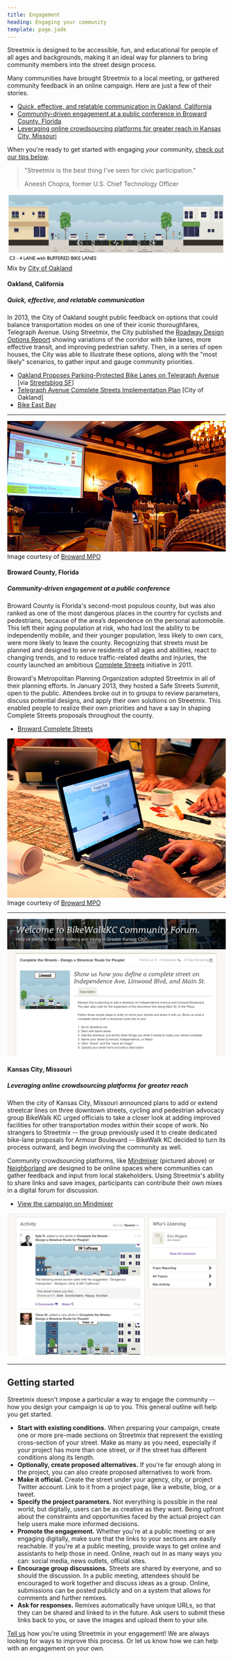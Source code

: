```yaml
---
title: Engagement
heading: Engaging your community
template: page.jade
---
```


Streetmix is designed to be accessible, fun, and educational for people of all ages and backgrounds, making it an ideal way for planners to bring community members into the street design process.

Many communities have brought Streetmix to a local meeting, or gathered community feedback in an online campaign. Here are just a few of their stories.

- <a href='#oakland-california'>Quick, effective, and relatable communication in Oakland, California</a>
- <a href='#broward-county-florida'>Community-driven engagement at a public conference in Broward County, Florida</a>
- <a href='#kansas-city-missouri'>Leveraging online crowdsourcing platforms for greater reach in Kansas City, Missouri</a>

When you're ready to get started with engaging _your_ community, <a href='#getting-started'>check out our tips below</a>.


> "Streetmix is the best thing I've seen for civic participation."
> <div class='author attribution'>Aneesh Chopra, former U.S. Chief Technology Officer</div>


![Bike lane option for Telegraph Avenue](/images/case-studies/telegraph-bike-option.jpg)
<span class='caption'>Mix by [City of Oakland](http://www2.oaklandnet.com/index.htm)</span>

#### Oakland, California
##### Quick, effective, and relatable communication

In 2013, the City of Oakland sought public feedback on options that could balance transportation modes on one of their iconic thoroughfares, Telegraph Avenue. Using Streetmix, the City published the [Roadway Design Options Report](http://www2.oaklandnet.com/n/OAK046665) showing variations of the corridor with bike lanes, more effective transit, and improving pedestrian safety. Then, in a series of open houses, the City was able to illustrate these options, along with the "most likely" scenarios, to gather input and gauge community priorities.

<ul class='fa-ul arrows'>
  <li><i class='fa fa-li fa-arrow-circle-o-right'></i> <a href='http://sf.streetsblog.org/2014/04/18/oakland-proposes-parking-protected-bike-lanes-on-telegraph-avenue/'>Oakland Proposes Parking-Protected Bike Lanes on Telegraph Avenue</a> [via <a href='http://sf.streetsblog.org/'>Streetsblog SF</a>]</li>
  <li><i class='fa fa-li fa-arrow-circle-o-right'></i> <a href='http://www2.oaklandnet.com/Government/o/PWA/o/EC/s/TelegraphAvenue/'>Telegraph Avenue Complete Streets Implementation Plan</a> [City of Oakland]</li>
  <li><i class='fa fa-li fa-arrow-circle-o-right'></i> <a href='https://bikeeastbay.org/telegraph'>Bike East Bay</a></li>
</ul>


---


![Complete Street Summit, Broward County, Florida](/images/case-studies/broward-02.jpg)
<span class='caption'>Image courtesy of [Broward MPO](http://www.browardmpo.org/)</span>

#### Broward County, Florida
##### Community-driven engagement at a public conference

Broward County is Florida's second-most populous county, but was also ranked as one of the most dangerous places in the country for cyclists and pedestrians, because of the area’s dependence on the personal automobile. This left their aging population at risk, who had lost the ability to be independently mobile, and their younger population, less likely to own cars, were more likely to leave the county. Recognizing that streets must be planned and designed to serve residents of all ages and abilities, react to changing trends, and to reduce traffic-related deaths and injuries, the county launched an ambitious [Complete Streets](http://www.smartgrowthamerica.org/complete-streets) initiative in 2011.

Broward's Metropolitan Planning Organization adopted Streetmix in all of their planning efforts. In January 2013, they hosted a Safe Streets Summit, open to the public. Attendees broke out in to groups to review parameters, discuss potential designs, and apply their own solutions on Streetmix. This enabled people to realize their own priorities and have a say in shaping Complete Streets proposals throughout the county.

<ul class='fa-ul arrows'>
  <li><i class='fa fa-li fa-arrow-circle-o-right'></i> <a href='http://www.browardmpo.org/projects-studies/complete-streets'>Broward Complete Streets</a></li>
</ul>


![Complete Street Summit, Broward County, Florida](/images/case-studies/broward-01.jpg)
<span class='caption'>Image courtesy of [Broward MPO](http://www.browardmpo.org/)</span>

----

![Mindmixer campaign in Kansas City, Missouri - Prompt](/images/case-studies/mindmixer-01.png)

#### Kansas City, Missouri
##### Leveraging online crowdsourcing platforms for greater reach

When the city of Kansas City, Missouri announced plans to add or extend streetcar lines on three downtown streets, cycling and pedestrian advocacy group BikeWalk KC urged officials to take a closer look at adding improved facilities for other transportation modes within their scope of work. No strangers to Streetmix -- the group previously used it to create dedicated bike-lane proposals for Armour Boulevard -- BikeWalk KC decided to turn its process outward, and begin involving the community as well.

Community crowdsourcing platforms, like <a href='http://www.mindmixer.com/'>Mindmixer</a> (pictured above) or <a href='http://www.neighborland.com/'>Neighborland</a> are designed to be online spaces where communities can gather feedback and input from local stakeholders. Using Streetmix's ability to share links and save images, participants can contribute their own mixes in a digital forum for discussion.

<ul class='fa-ul arrows'>
  <li><i class='fa fa-li fa-arrow-circle-o-right'></i> <a href='http://bikewalkkc.mindmixer.com/topics/16707/complete-the-streets-design-a-streetcar-route-for-people'>View the campaign on Mindmixer</a></li>
</ul>

![Mindmixer campaign in Kansas City, Missouri - Responses](/images/case-studies/mindmixer-02.png)

----

## Getting started

Streetmix doesn't impose a particular a way to engage the community -- how you design your campaign is up to you. This general outline will help you get started.

* **Start with existing conditions.** When preparing your campaign, create one or more pre-made sections on Streetmix that represent the existing cross-section of your street. Make as many as you need, especially if your project has more than one street, or if the street has different conditions along its length.
* **Optionally, create proposed alternatives.** If you're far enough along in the project, you can also create proposed alternatives to work from.
* **Make it official.** Create the street under your agency, city, or project Twitter account. Link to it from a project page, like a website, blog, or a tweet.
* **Specify the project parameters.** Not everything is possible in the real world, but digitally, users can be as creative as they want. Being upfront about the constraints and opportunities faced by the actual project can help users make more informed decisions.
* **Promote the engagement.** Whether you're at a public meeting or are engaging digitally, make sure that the links to your sections are easily reachable. If you're at a public meeting, provide ways to get online and assistants to help those in need. Online, reach out in as many ways you can: social media, news outlets, official sites.
* **Encourage group discussions.** Streets are shared by everyone, and so should the discussion. In a public meeting, attendees should be encouraged to work together and discuss ideas as a group. Online, submissions can be posted publicly and on a system that allows for comments and further remixes.
* **Ask for responses.** Remixes automatically have unique URLs, so that they can be shared and linked to in the future. Ask users to submit these links back to you, or save the images and upload them to your site.




[Tell us](mailto:streetmix@codeforamerica.org) how you're using Streetmix in your engagement! We are always looking for ways to improve this process. Or let us know how we can help with an engagement on your own.
